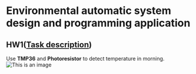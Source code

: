 # Environmental automatic system design and programming application

## HW1([Task description](https://github.com/b06608062/temperature-detection-arduino/blob/master/環境自動化－作業一.pdf))
Use **TMP36** and **Photoresistor** to detect temperature in morning.
![This is an image](https://github.com/b06608062/temperature-detection-arduino/blob/master/demo_image/截圖%202022-04-03%20上午11.08.19.png)
        
